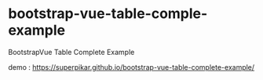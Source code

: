 # bootstrap-vue-table-comple-example
BootstrapVue Table Complete Example

demo : https://superpikar.github.io/bootstrap-vue-table-complete-example/
